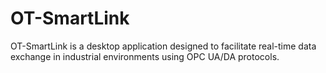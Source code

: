 # OT-SmartLink
OT-SmartLink is a desktop application designed to facilitate real-time data exchange in industrial environments using OPC UA/DA protocols.
